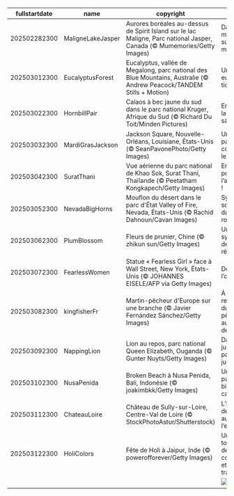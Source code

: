 |fullstartdate|name|copyright|title|image|
|--|--|--|--|--|
202502282300|MaligneLakeJasper|Aurores boréales au-dessus de Spirit Island sur le lac Maligne, Parc national Jasper, Canada (© Mumemories/Getty Images)|Danse magique sur un lac mystique|![](/fr-FR/2025/03/202502282300MaligneLakeJasper.jpg)|
202503012300|EucalyptusForest|Eucalyptus, vallée de Megalong, parc national des Blue Mountains, Australie (© Andrew Peacock/TANDEM Stills + Motion)|Une vue eucalyp-tique|![](/fr-FR/2025/03/202503012300EucalyptusForest.jpg)|
202503022300|HornbillPair|Calaos à bec jaune du sud dans le parc national Kruger, Afrique du Sud (© Richard Du Toit/Minden Pictures)|Envol vers la vie sauvage|![](/fr-FR/2025/03/202503022300HornbillPair.jpg)|
202503032300|MardiGrasJackson|Jackson Square, Nouvelle-Orléans, Louisiane, États-Unis (© SeanPavonePhoto/Getty Images)|Un mardi pas comme les autres|![](/fr-FR/2025/03/202503032300MardiGrasJackson.jpg)|
202503042300|SuratThani|Vue aérienne du parc national de Khao Sok, Surat Thani, Thaïlande (© Peetatham Kongkapech/Getty Images)|En route pour l’aventure !|![](/fr-FR/2025/03/202503042300SuratThani.jpg)|
202503052300|NevadaBigHorns|Mouflon du désert dans le parc d'État Valley of Fire, Nevada, États-Unis (© Rachid Dahnoun/Cavan Images)|Symbiose sculptée dans la roche|![](/fr-FR/2025/03/202503052300NevadaBigHorns.jpg)|
202503062300|PlumBlossom|Fleurs de prunier, Chine (© zhikun sun/Getty Images)|Un symbole de résilience|![](/fr-FR/2025/03/202503062300PlumBlossom.jpg)|
202503072300|FearlessWomen|Statue « Fearless Girl » face à Wall Street, New York, États-Unis (© JOHANNES EISELE/AFP via Getty Images)|Défier l’obscurité|![](/fr-FR/2025/03/202503072300FearlessWomen.jpg)|
202503082300|kingfisherFr|Martin-pêcheur d'Europe sur une branche (© Javier Fernández Sánchez/Getty Images)|À la rencontre du pêcheur aux ailes de saphir|![](/fr-FR/2025/03/202503082300kingfisherFr.jpg)|
202503092300|NappingLion|Lion au repos, parc national Queen Elizabeth, Ouganda (© Gunter Nuyts/Getty Images)|Dans la jungle, paisible jungle|![](/fr-FR/2025/03/202503092300NappingLion.jpg)|
202503102300|NusaPenida|Broken Beach à Nusa Penida, Bali, Indonésie (© joakimbkk/Getty Images)|Un paradis bien caché|![](/fr-FR/2025/03/202503102300NusaPenida.jpg)|
202503112300|ChateauLoire|Château de Sully-sur-Loire, Centre-Val de Loire (© StockPhotoAstur/Shutterstock)|L’histoire de France au fil de l’eau|![](/fr-FR/2025/03/202503112300ChateauLoire.jpg)|
202503122300|HoliColors|Fête de Holi à Jaipur, Inde (© powerofforever/Getty Images)|Un tourbillon de couleurs et de traditions|![](/fr-FR/2025/03/202503122300HoliColors.jpg)|
||||![](/fr-FR/2025/03/.jpg)|
